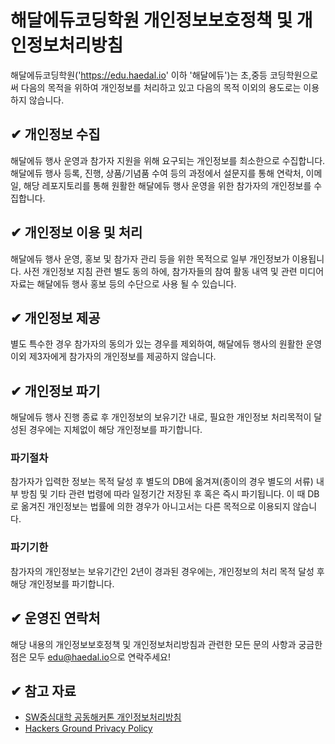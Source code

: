 # 해달에듀코딩학원 개인정보보호정책 및 개인정보처리방침

해달에듀코딩학원('https://edu.haedal.io' 이하 '해달에듀')는 초,중등 코딩학원으로써 다음의 목적을 위하여 개인정보를 처리하고 있고 다음의 목적 이외의 용도로는 이용하지 않습니다.


## ✔ 개인정보 수집

해달에듀 행사 운영과 참가자 지원을 위해 요구되는 개인정보를 최소한으로 수집합니다. 해달에듀 행사 등록, 진행, 상품/기념품 수여 등의 과정에서 설문지를 통해 연락처, 이메일, 해당 레포지토리를 통해 원활한 해달에듀 행사 운영을 위한 참가자의 개인정보를 수집합니다.


## ✔ 개인정보 이용 및 처리

해달에듀 행사 운영, 홍보 및 참가자 관리 등을 위한 목적으로 일부 개인정보가 이용됩니다. 사전 개인정보 지침 관련 별도 동의 하에, 참가자들의 참여 활동 내역 및 관련 미디어 자료는 해달에듀 행사 홍보 등의 수단으로 사용 될 수 있습니다. 


## ✔ 개인정보 제공

별도 특수한 경우 참가자의 동의가 있는 경우를 제외하여, 해달에듀 행사의 원활한 운영 이외 제3자에게 참가자의 개인정보를 제공하지 않습니다.


## ✔ 개인정보 파기

해달에듀 행사 진행 종료 후 개인정보의 보유기간 내로, 필요한 개인정보 처리목적이 달성된 경우에는 지체없이 해당 개인정보를 파기합니다. 


### 파기절차

참가자가 입력한 정보는 목적 달성 후 별도의 DB에 옮겨져(종이의 경우 별도의 서류) 내부 방침 및 기타 관련 법령에 따라 일정기간 저장된 후 혹은 즉시 파기됩니다. 이 때 DB로 옮겨진 개인정보는 법률에 의한 경우가 아니고서는 다른 목적으로 이용되지 않습니다.


### 파기기한

참가자의 개인정보는 보유기간인 2년이 경과된 경우에는, 개인정보의 처리 목적 달성 후 해당 개인정보를 파기합니다.


## ✔ 운영진 연락처

해당 내용의 개인정보보호정책 및 개인정보처리방침과 관련한 모든 문의 사항과 궁금한 점은 모두 [edu@haedal.io](mailto:edu@haedal.io)으로 연락주세요!


## ✔ 참고 자료

- [SW중심대학 공동해커톤 개인정보처리방침](https://swhackathon.com/)
- [Hackers Ground Privacy Policy](https://github.com/hackersground-kr/hackers-ground/edit/main/PRIVACY_POLICY.md)

